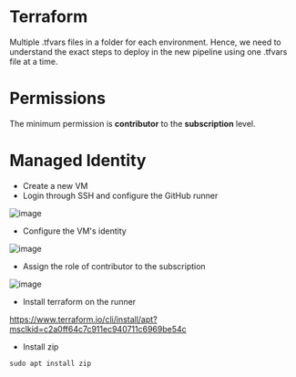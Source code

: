 # Terraform
Multiple .tfvars files in a folder for each environment. Hence, we need to understand the exact steps to deploy in the new pipeline using one .tfvars file at a time.

# Permissions
The minimum permission is **contributor** to the **subscription** level.

# Managed Identity
- Create a new VM
- Login through SSH and configure the GitHub runner

![image](https://user-images.githubusercontent.com/25728713/165964912-4e2d1382-d287-4c81-b128-a7941bf78ed8.png)

- Configure the VM's identity

![image](https://user-images.githubusercontent.com/25728713/165964171-bdfe9fee-3dbb-4ad9-aaaa-93a60eec2834.png)

- Assign the role of contributor to the subscription

![image](https://user-images.githubusercontent.com/25728713/165971121-b6939c4a-7801-4033-8876-2881b73b2023.png)

- Install terraform on the runner

https://www.terraform.io/cli/install/apt?msclkid=c2a0ff64c7c911ec940711c6969be54c 

- Install zip

```
sudo apt install zip
```


